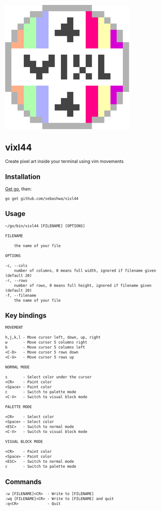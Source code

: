 ![Logo](logo.svg)
# vixl44
Create pixel art inside your terminal using vim movements

## Installation
[Get go](https://golang.org/dl/), then:
```
go get github.com/sebashwa/vixl44
```

## Usage
```
~/go/bin/vixl44 [FILENAME] [OPTIONS]

FILENAME

    the name of your file

OPTIONS

-c, --cols
    number of columns, 0 means full width, ignored if filename given (default 20)
-r, --rows
    number of rows, 0 means full height, ignored if filename given (default 20)
-f, --filename
    the name of your file
```

## Key bindings

```
MOVEMENT

h,j,k,l - Move cursor left, down, up, right
w       - Move cursor 5 columns right
b       - Move cursor 5 columns left
<C-D>   - Move cursor 5 rows down
<C-U>   - Move cursor 5 rows up

NORMAL MODE

s       - Select color under the cursor
<CR>    - Paint color
<Space> - Paint color
c       - Switch to palette mode
<C-V>   - Switch to visual block mode

PALETTE MODE

<CR>    - Select color
<Space> - Select color
<ESC>   - Switch to normal mode
<C-V>   - Switch to visual block mode

VISUAL BLOCK MODE

<CR>    - Paint color
<Space> - Paint color
<ESC>   - Switch to normal mode
c       - Switch to palette mode
```

## Commands

```
:w [FILENAME]<CR>  - Write to [FILENAME] 
:wq [FILENAME]<CR> - Write to [FILENAME] and quit
:q<CR>             - Quit
```
